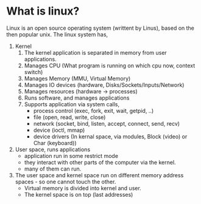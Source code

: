 # What is linux?

Linux is an open source operating system (writtent by Linus), based on the then popular unix. The linux system has,

1. Kernel
   1. The kernel application is separated in memory from user applications.
   1. Manages CPU (What program is running on which cpu now, context switch)
   1. Manages Memory (MMU, Virtual Memory)
   1. Manages IO devices (hardware, Disks/Sockets/Inputs/Network)
   1. Manages resources (hardware -> processes)
   1. Runs software, and manages applications
   1. Supports application via system calls,
      - process control (exec, fork, exit, wait, getpid, ..)
      - file (open, read, write, close)
      - network (socket, bind, listen, accept, connect, send, recv)
      - device (ioctl, mmap)
      - device drivers (In kernal space, via modules, Block (video) or Char (keyboard))
1. User space, runs applications
   - application run in some restrict mode
   - they interact with other parts of the computer via the kernel.
   - many of them can run.
1. The user space and kernel space run on different memory address spaces - so one cannot touch the other.
   - Virtual memory is divided into kernel and user.
   - The kernel space is on top (last addresses)

